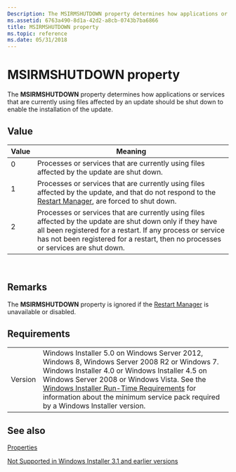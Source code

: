 ```yaml
---
Description: The MSIRMSHUTDOWN property determines how applications or services that are currently using files affected by an update should be shut down to enable the installation of the update.
ms.assetid: 6763a490-8d1a-42d2-a8cb-0743b7ba6866
title: MSIRMSHUTDOWN property
ms.topic: reference
ms.date: 05/31/2018
---
```


# MSIRMSHUTDOWN property

The **MSIRMSHUTDOWN** property determines how applications or services that are currently using files affected by an update should be shut down to enable the installation of the update.

## Value



| Value                                                                        | Meaning                                                                                                                                                                                                                                                                 |
|------------------------------------------------------------------------------|-------------------------------------------------------------------------------------------------------------------------------------------------------------------------------------------------------------------------------------------------------------------------|
| <dl> <dt>0</dt> </dl> | Processes or services that are currently using files affected by the update are shut down.<br/>                                                                                                                                                                   |
| <dl> <dt>1</dt> </dl> | Processes or services that are currently using files affected by the update, and that do not respond to the [Restart Manager](https://msdn.microsoft.com/library/Cc948910(v=VS.85).aspx), are forced to shut down.<br/>                                                                                       |
| <dl> <dt>2</dt> </dl> | Processes or services that are currently using files affected by the update are shut down only if they have all been registered for a restart. If any process or service has not been registered for a restart, then no processes or services are shut down.<br/> |



 

## Remarks

The **MSIRMSHUTDOWN** property is ignored if the [Restart Manager](https://msdn.microsoft.com/library/Cc948910(v=VS.85).aspx) is unavailable or disabled.

## Requirements



|                    |                                                                                                                                                                                                                                                                                                                                                                          |
|--------------------|--------------------------------------------------------------------------------------------------------------------------------------------------------------------------------------------------------------------------------------------------------------------------------------------------------------------------------------------------------------------------|
| Version<br/> | Windows Installer 5.0 on Windows Server 2012, Windows 8, Windows Server 2008 R2 or Windows 7. Windows Installer 4.0 or Windows Installer 4.5 on Windows Server 2008 or Windows Vista. See the [Windows Installer Run-Time Requirements](windows-installer-portal.md) for information about the minimum service pack required by a Windows Installer version.<br/> |



## See also

<dl> <dt>

[Properties](properties.md)
</dt> <dt>

[Not Supported in Windows Installer 3.1 and earlier versions](not-supported-in-windows-installer-version-3-1.md)
</dt> </dl>

 

 




